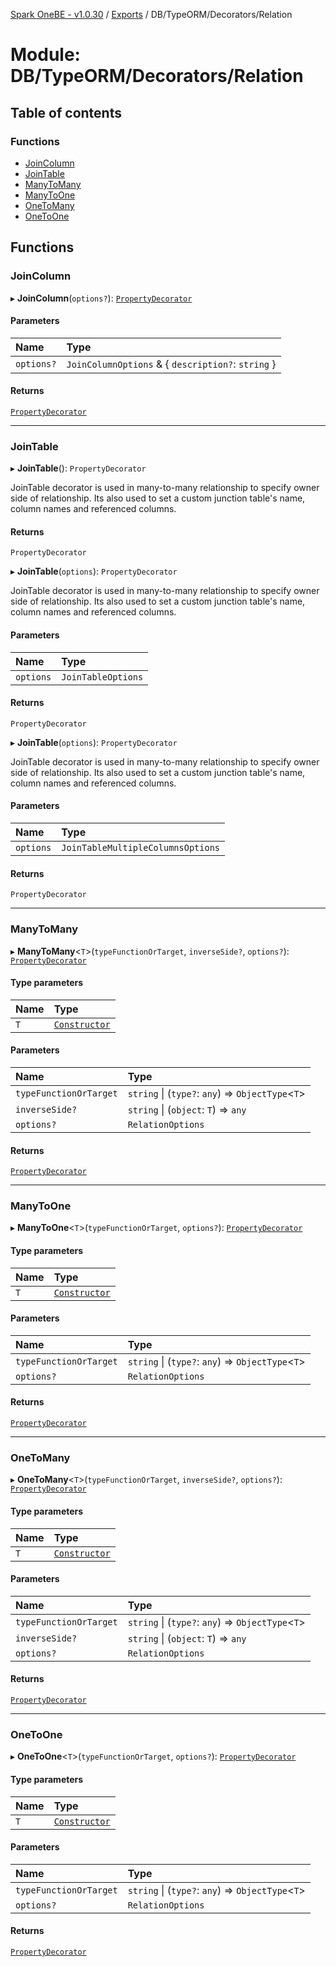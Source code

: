 [Spark OneBE - v1.0.30](../README.md) / [Exports](../modules.md) / DB/TypeORM/Decorators/Relation

# Module: DB/TypeORM/Decorators/Relation

## Table of contents

### Functions

- [JoinColumn](DB_TypeORM_Decorators_Relation.md#joincolumn)
- [JoinTable](DB_TypeORM_Decorators_Relation.md#jointable)
- [ManyToMany](DB_TypeORM_Decorators_Relation.md#manytomany)
- [ManyToOne](DB_TypeORM_Decorators_Relation.md#manytoone)
- [OneToMany](DB_TypeORM_Decorators_Relation.md#onetomany)
- [OneToOne](DB_TypeORM_Decorators_Relation.md#onetoone)

## Functions

### JoinColumn

▸ **JoinColumn**(`options?`): [`PropertyDecorator`](Documentation_MetadataTypes.md#propertydecorator)

#### Parameters

| Name | Type |
| :------ | :------ |
| `options?` | `JoinColumnOptions` & { `description?`: `string`  } |

#### Returns

[`PropertyDecorator`](Documentation_MetadataTypes.md#propertydecorator)

___

### JoinTable

▸ **JoinTable**(): `PropertyDecorator`

JoinTable decorator is used in many-to-many relationship to specify owner side of relationship.
Its also used to set a custom junction table's name, column names and referenced columns.

#### Returns

`PropertyDecorator`

▸ **JoinTable**(`options`): `PropertyDecorator`

JoinTable decorator is used in many-to-many relationship to specify owner side of relationship.
Its also used to set a custom junction table's name, column names and referenced columns.

#### Parameters

| Name | Type |
| :------ | :------ |
| `options` | `JoinTableOptions` |

#### Returns

`PropertyDecorator`

▸ **JoinTable**(`options`): `PropertyDecorator`

JoinTable decorator is used in many-to-many relationship to specify owner side of relationship.
Its also used to set a custom junction table's name, column names and referenced columns.

#### Parameters

| Name | Type |
| :------ | :------ |
| `options` | `JoinTableMultipleColumnsOptions` |

#### Returns

`PropertyDecorator`

___

### ManyToMany

▸ **ManyToMany**<`T`\>(`typeFunctionOrTarget`, `inverseSide?`, `options?`): [`PropertyDecorator`](Documentation_MetadataTypes.md#propertydecorator)

#### Type parameters

| Name | Type |
| :------ | :------ |
| `T` | [`Constructor`](Documentation_MetadataTypes.md#constructor) |

#### Parameters

| Name | Type |
| :------ | :------ |
| `typeFunctionOrTarget` | `string` \| (`type?`: `any`) => `ObjectType`<`T`\> |
| `inverseSide?` | `string` \| (`object`: `T`) => `any` |
| `options?` | `RelationOptions` |

#### Returns

[`PropertyDecorator`](Documentation_MetadataTypes.md#propertydecorator)

___

### ManyToOne

▸ **ManyToOne**<`T`\>(`typeFunctionOrTarget`, `options?`): [`PropertyDecorator`](Documentation_MetadataTypes.md#propertydecorator)

#### Type parameters

| Name | Type |
| :------ | :------ |
| `T` | [`Constructor`](Documentation_MetadataTypes.md#constructor) |

#### Parameters

| Name | Type |
| :------ | :------ |
| `typeFunctionOrTarget` | `string` \| (`type?`: `any`) => `ObjectType`<`T`\> |
| `options?` | `RelationOptions` |

#### Returns

[`PropertyDecorator`](Documentation_MetadataTypes.md#propertydecorator)

___

### OneToMany

▸ **OneToMany**<`T`\>(`typeFunctionOrTarget`, `inverseSide?`, `options?`): [`PropertyDecorator`](Documentation_MetadataTypes.md#propertydecorator)

#### Type parameters

| Name | Type |
| :------ | :------ |
| `T` | [`Constructor`](Documentation_MetadataTypes.md#constructor) |

#### Parameters

| Name | Type |
| :------ | :------ |
| `typeFunctionOrTarget` | `string` \| (`type?`: `any`) => `ObjectType`<`T`\> |
| `inverseSide?` | `string` \| (`object`: `T`) => `any` |
| `options?` | `RelationOptions` |

#### Returns

[`PropertyDecorator`](Documentation_MetadataTypes.md#propertydecorator)

___

### OneToOne

▸ **OneToOne**<`T`\>(`typeFunctionOrTarget`, `options?`): [`PropertyDecorator`](Documentation_MetadataTypes.md#propertydecorator)

#### Type parameters

| Name | Type |
| :------ | :------ |
| `T` | [`Constructor`](Documentation_MetadataTypes.md#constructor) |

#### Parameters

| Name | Type |
| :------ | :------ |
| `typeFunctionOrTarget` | `string` \| (`type?`: `any`) => `ObjectType`<`T`\> |
| `options?` | `RelationOptions` |

#### Returns

[`PropertyDecorator`](Documentation_MetadataTypes.md#propertydecorator)
